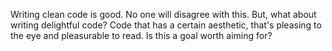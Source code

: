 Writing clean code is good. No one will disagree with this. But, what about writing delightful code? Code that has a certain aesthetic, that's pleasing to the eye and pleasurable to read. Is this a goal worth aiming for?

